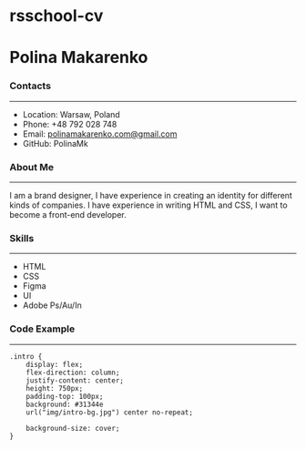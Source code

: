 # rsschool-cv

# Polina Makarenko

### Contacts
---
* Location: Warsaw, Poland
* Phone: +48 792 028 748
* Email: polinamakarenko.com@gmail.com
* GitHub: PolinaMk


### About Me
---
I am a brand designer, I have experience in creating an identity for different kinds of companies. I have experience in writing HTML and CSS, I want to become a front-end developer. 


### Skills
---
* HTML
* CSS
* Figma
* UI
* Adobe Ps/Au/In


### Code Example
---

```
.intro {
    display: flex;
    flex-direction: column;
    justify-content: center;
    height: 750px;
    padding-top: 100px;
    background: #31344e
    url("img/intro-bg.jpg") center no-repeat;

    background-size: cover;
}
```